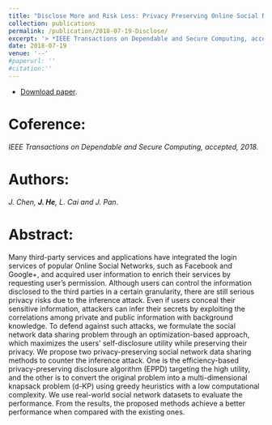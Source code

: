 ```yaml
---
title: "Disclose More and Risk Less: Privacy Preserving Online Social Network Data Sharing."
collection: publications
permalink: /publication/2018-07-19-Disclose/
excerpt: '> *IEEE Transactions on Dependable and Secure Computing, accepted, 2018.*<br>*J. Chen, **J. He**, L. Cai and J. Pan.*.'
date: 2018-07-19
venue: '--'
#paperurl: ''
#citation:''
--- 
```

- [Download paper](https://jianping-he.github.io/files/IEEE%202018.pdf).

Coference:
===
*IEEE Transactions on Dependable and Secure Computing, accepted, 2018.*  

Authors: 
===
*J. Chen, **J. He**, L. Cai and J. Pan*.

Abstract: 
===
Many third-party services and applications have integrated the login services of popular Online Social Networks, such as
Facebook and Google+, and acquired user information to enrich their services by requesting user’s permission. Although users can 
control the information disclosed to the third parties in a certain granularity, there are still serious privacy risks due to the inference
attack. Even if users conceal their sensitive information, attackers can infer their secrets by exploiting the correlations among private
and public information with background knowledge. To defend against such attacks, we formulate the social network data sharing
problem through an optimization-based approach, which maximizes the users’ self-disclosure utility while preserving their privacy. We
propose two privacy-preserving social network data sharing methods to counter the inference attack. One is the efficiency-based
privacy-preserving disclosure algorithm (EPPD) targeting the high utility, and the other is to convert the original problem into a
multi-dimensional knapsack problem (d-KP) using greedy heuristics with a low computational complexity. We use real-world social
network datasets to evaluate the performance. From the results, the proposed methods achieve a better performance when compared
with the existing ones.

